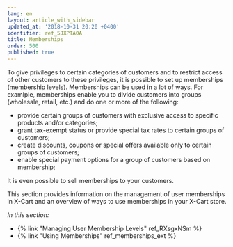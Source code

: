 ```yaml
---
lang: en
layout: article_with_sidebar
updated_at: '2018-10-31 20:20 +0400'
identifier: ref_5JXPTA0A
title: Memberships
order: 500
published: true
---
```


To give privileges to certain categories of customers and to restrict access of other customers to these privileges, it is possible to set up memberships (membership levels). Memberships can be used in a lot of ways. For examlple, memberships enable you to divide customers into groups (wholesale, retail, etc.) and do one or more of the following:

   * provide certain groups of customers with exclusive access to specific products and/or categories;
   * grant tax-exempt status or provide special tax rates to certain groups of customers;
   * create discounts, coupons or special offers available only to certain groups of customers;
   * enable special payment options for a group of customers based on membership;

It is even possible to sell memberships to your customers.

This section provides information on the management of user memberships in X-Cart and an overview of ways to use memberships in your X-Cart store.

_In this section:_

   * {% link "Managing User Membership Levels" ref_RXsgxNSm %}
   * {% link "Using Memberships" ref_memberships_ext %}
